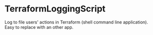 # TerraformLoggingScript
Log to file users' actions in Terraform (shell command line application). Easy to replace with an other app.
